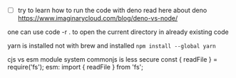 - [ ] try to learn how to run the code with deno
read here about deno https://www.imaginarycloud.com/blog/deno-vs-node/


one can use code -r . to open the current directory in already existing code

yarn is installed not with brew and installed `npm install --global yarn`


cjs vs esm module system
commonjs is less secure
const { readFile } = require('fs');
esm:
import { readFile } from 'fs';
